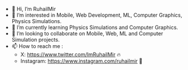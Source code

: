 - 👋 Hi, I’m RuhailMir
- 👀 I’m interested in Mobile, Web Development, ML, Computer Graphics, Physics Simulations.
- 🌱 I’m currently learning Physics Simulations and Computer Graphics.
- 💞️ I’m looking to collaborate on Mobile, Web, ML and Computer Simulation projects.
- 📫 How to reach me :
    - X: https://www.twitter.com/ImRuhailMir 🔥
    - Instagram: https://www.instagram.com/ruhailmir 💙
<!---
ruhailmir/ruhailmir is a ✨ special ✨ repository because its `README.md` (this file) appears on your GitHub profile.
You can click the Preview link to take a look at your changes.
--->
